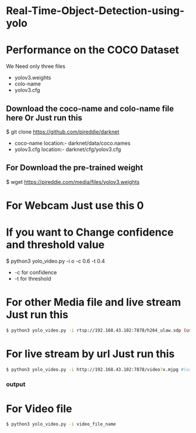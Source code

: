 <h1>Real-Time-Object-Detection-using-yolo<h1>

# Performance on the COCO Dataset
We Need only three files
- yolov3.weights
- colo-name
- yolov3.cfg


## Download the coco-name and colo-name file here Or Just run this

$ git clone https://github.com/pjreddie/darknet

- coco-name location:- darknet/data/coco.names
- yolov3.cfg location:- darknet/cfg/yolov3.cfg

## For Download the pre-trained weight
$ wget https://pjreddie.com/media/files/yolov3.weights

# For Webcam Just use this  0
   
# If you want to Change confidence and threshold value 

$ python3 yolo_video.py -i o -c 0.6 -t 0.4

-  -c for confidence
-  -t for threshold
# For other Media file and live stream Just run this 
```sh
$ python3 yolo_video.py -i rtsp://192.168.43.102:7878/h264_ulaw.sdp (use your own ip)
```
# For live stream by url Just run this
```sh
$ python3 yolo_video.py -i http://192.168.43.102:7878/video?x.mjpg #(use your own ip)
```
### output

# For Video file
```sh
$ python3 yolo_video.py -i video_file_name
```
